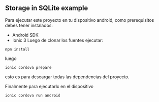 Storage in SQLite example
-------------------------

Para ejecutar este proyecto en tu dispositivo android, como prerequisitos debes tener instalados:
- Android SDK
- Ionic 3
Luego de clonar los fuentes ejecutar:
```
npm install
````
luego
```
ionic cordova prepare
```
esto es para descargar todas las dependencias del proyecto.

Finalmente para ejecutarlo en el dispositivo 
```
ionic cordova run android
```

